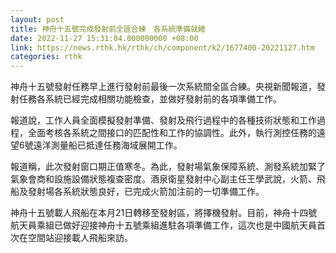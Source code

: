 ```yaml
---
layout: post
title: 神舟十五號完成發射前全區合練　各系統準備就緒
date: 2022-11-27 15:31:04.000000000 +08:00
link: https://news.rthk.hk/rthk/ch/component/k2/1677400-20221127.htm
categories: rthk
---
```


神舟十五號發射任務早上進行發射前最後一次系統間全區合練。央視新聞報道，發射任務各系統已經完成相關功能檢查，並做好發射前的各項準備工作。

報道說，工作人員全面模擬發射準備、發射及飛行過程中的各種技術狀態和工作過程，全面考核各系統之間接口的匹配性和工作的協調性。此外，執行測控任務的遠望6號遠洋測量船已抵達任務海域展開工作。

報道稱，此次發射窗口期正值寒冬。為此，發射場氣象保障系統、測發系統加緊了氣象會商和設施設備狀態複查密度。酒泉衛星發射中心副主任王學武說，火箭、飛船及發射場各系統狀態良好，已完成火箭加注前的一切準備工作。

神舟十五號載人飛船在本月21日轉移至發射區，將擇機發射。目前，神舟十四號航天員乘組已做好迎接神舟十五號乘組進駐各項準備工作，這次也是中國航天員首次在空間站迎接載人飛船來訪。
